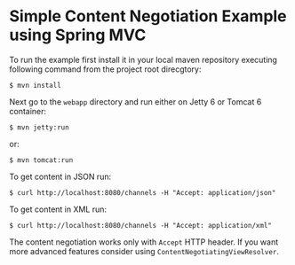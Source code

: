 # Simple Content Negotiation Example using Spring MVC

To run the example first install it in your local maven repository
executing following command from the project root direcgtory:

    $ mvn install

Next go to the ``webapp`` directory and run either on Jetty 6 or
Tomcat 6 container:

    $ mvn jetty:run

or:

    $ mvn tomcat:run

To get content in JSON run:

    $ curl http://localhost:8080/channels -H "Accept: application/json"

To get content in XML run:

    $ curl http://localhost:8080/channels -H "Accept: application/xml"

The content negotiation works only with ``Accept`` HTTP header. If you
want more advanced features consider using ``ContentNegotiatingViewResolver``.
